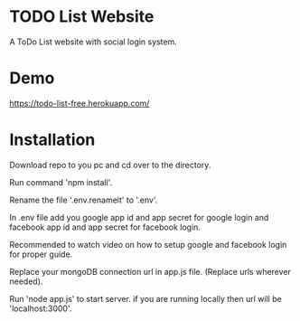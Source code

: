 # TODO List Website
 A ToDo List website with social login system.

# Demo
 https://todo-list-free.herokuapp.com/
  
# Installation
Download repo to you pc and cd over to the directory. 

Run command 'npm install'.

Rename the file '.env.renameit' to '.env'.

In .env file add you google app id and app secret for google login and facebook app id and app secret for facebook login.

Recommended to watch video on how to setup google and facebook login for proper guide.

Replace your mongoDB connection url in app.js file. (Replace urls wherever needed).

Run 'node app.js' to start server. if you are running locally then url will be 'localhost:3000'.
